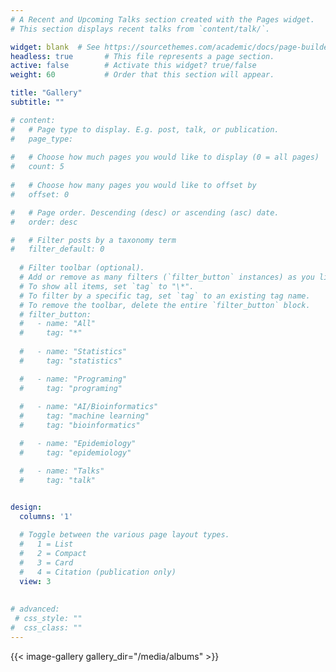 ```yaml
---
# A Recent and Upcoming Talks section created with the Pages widget.
# This section displays recent talks from `content/talk/`.

widget: blank  # See https://sourcethemes.com/academic/docs/page-builder/
headless: true       # This file represents a page section.
active: false        # Activate this widget? true/false
weight: 60           # Order that this section will appear.

title: "Gallery"
subtitle: ""

# content:
#   # Page type to display. E.g. post, talk, or publication.
#   page_type: 
  
#   # Choose how much pages you would like to display (0 = all pages)
#   count: 5
  
#   # Choose how many pages you would like to offset by
#   offset: 0

#   # Page order. Descending (desc) or ascending (asc) date.
#   order: desc

#   # Filter posts by a taxonomy term
#   filter_default: 0
  
  # Filter toolbar (optional).
  # Add or remove as many filters (`filter_button` instances) as you like.
  # To show all items, set `tag` to "\*".
  # To filter by a specific tag, set `tag` to an existing tag name.
  # To remove the toolbar, delete the entire `filter_button` block.
  # filter_button:
  #   - name: "All"
  #     tag: "*"
    
  #   - name: "Statistics"
  #     tag: "statistics"

  #   - name: "Programing"
  #     tag: "programing"
  
  #   - name: "AI/Bioinformatics"
  #     tag: "machine learning"
  #     tag: "bioinformatics"

  #   - name: "Epidemiology"
  #     tag: "epidemiology"

  #   - name: "Talks"
  #     tag: "talk"

    
design:
  columns: '1'

  # Toggle between the various page layout types.
  #   1 = List
  #   2 = Compact
  #   3 = Card
  #   4 = Citation (publication only)
  view: 3
  
  
# advanced:
 # css_style: ""
#  css_class: ""
---
```


{{< image-gallery gallery_dir="/media/albums" >}}
